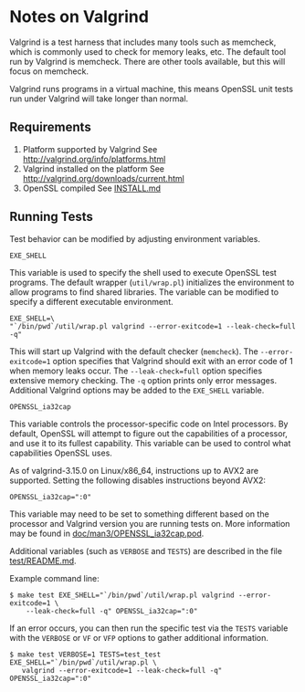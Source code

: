 Notes on Valgrind
=================

Valgrind is a test harness that includes many tools such as memcheck,
which is commonly used to check for memory leaks, etc. The default tool
run by Valgrind is memcheck. There are other tools available, but this
will focus on memcheck.

Valgrind runs programs in a virtual machine, this means OpenSSL unit
tests run under Valgrind will take longer than normal.

Requirements
------------

1. Platform supported by Valgrind
   See <http://valgrind.org/info/platforms.html>
2. Valgrind installed on the platform
   See <http://valgrind.org/downloads/current.html>
3. OpenSSL compiled
   See [INSTALL.md](INSTALL.md)

Running Tests
-------------

Test behavior can be modified by adjusting environment variables.

`EXE_SHELL`

This variable is used to specify the shell used to execute OpenSSL test
programs. The default wrapper (`util/wrap.pl`) initializes the environment
to allow programs to find shared libraries. The variable can be modified
to specify a different executable environment.

    EXE_SHELL=\
    "`/bin/pwd`/util/wrap.pl valgrind --error-exitcode=1 --leak-check=full -q"

This will start up Valgrind with the default checker (`memcheck`).
The `--error-exitcode=1` option specifies that Valgrind should exit with an
error code of 1 when memory leaks occur.
The `--leak-check=full` option specifies extensive memory checking.
The `-q` option prints only error messages.
Additional Valgrind options may be added to the `EXE_SHELL` variable.

`OPENSSL_ia32cap`

This variable controls the processor-specific code on Intel processors.
By default, OpenSSL will attempt to figure out the capabilities of a
processor, and use it to its fullest capability. This variable can be
used to control what capabilities OpenSSL uses.

As of valgrind-3.15.0 on Linux/x86_64, instructions up to AVX2 are
supported. Setting the following disables instructions beyond AVX2:

`OPENSSL_ia32cap=":0"`

This variable may need to be set to something different based on the
processor and Valgrind version you are running tests on. More information
may be found in [doc/man3/OPENSSL_ia32cap.pod](doc/man3/OPENSSL_ia32cap.pod).

Additional variables (such as `VERBOSE` and `TESTS`) are described in the
file [test/README.md](test/README.md).

Example command line:

    $ make test EXE_SHELL="`/bin/pwd`/util/wrap.pl valgrind --error-exitcode=1 \
        --leak-check=full -q" OPENSSL_ia32cap=":0"

If an error occurs, you can then run the specific test via the `TESTS` variable
with the `VERBOSE` or `VF` or `VFP` options to gather additional information.

    $ make test VERBOSE=1 TESTS=test_test EXE_SHELL="`/bin/pwd`/util/wrap.pl \
       valgrind --error-exitcode=1 --leak-check=full -q" OPENSSL_ia32cap=":0"
